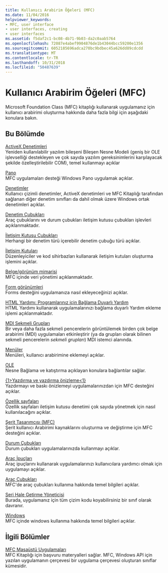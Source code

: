 ```yaml
---
title: Kullanıcı Arabirim Öğeleri (MFC)
ms.date: 11/04/2016
helpviewer_keywords:
- MFC, user interface
- user interfaces, creating
- user interfaces
ms.assetid: f5daf2c1-bc08-4b71-9b03-da2c0aab5764
ms.openlocfilehash: 72087e4abef9904876de1b43044bcc59200e1356
ms.sourcegitcommit: 6052185696adca270bc9bdbec45a626dd89cdcdd
ms.translationtype: MT
ms.contentlocale: tr-TR
ms.lasthandoff: 10/31/2018
ms.locfileid: "50487639"
---
```

# <a name="user-interface-elements-mfc"></a>Kullanıcı Arabirim Öğeleri (MFC)

Microsoft Foundation Class (MFC) kitaplığı kullanarak uygulamanız için kullanıcı arabirimi oluşturma hakkında daha fazla bilgi için aşağıdaki konulara bakın.

## <a name="in-this-section"></a>Bu Bölümde

[ActiveX Denetimleri](../mfc/activex-controls.md)<br/>
Yeniden kullanılabilir yazılım bileşeni Bileşen Nesne Modeli (geniş bir OLE işlevselliği destekleyen ve çok sayıda yazılım gereksinimlerini karşılayacak şekilde özelleştirilebilir COM), temel kullanmayı açıklar

[Pano](../mfc/clipboard.md)<br/>
MFC uygulamaları desteği Windows Pano uygulamak açıklar.

[Denetimler](../mfc/controls-mfc.md)<br/>
Kullanıcı çizimli denetimler, ActiveX denetimleri ve MFC Kitaplığı tarafından sağlanan diğer denetim sınıfları da dahil olmak üzere Windows ortak denetimleri açıklar.

[Denetim Çubukları](../mfc/control-bars.md)<br/>
Araç çubuklarını ve durum çubukları iletişim kutusu çubukları işlevleri açıklanmaktadır.

[İletişim Kutusu Çubukları](../mfc/dialog-bars.md)<br/>
Herhangi bir denetim türü içerebilir denetim çubuğu türü açıklar.

[İletişim Kutuları](../mfc/dialog-boxes.md)<br/>
Düzenleyiciler ve kod sihirbazları kullanarak iletişim kutuları oluşturma işlemini açıklar.

[Belge/görünüm mimarisi](../mfc/document-view-architecture.md)<br/>
MFC içinde veri yönetimi açıklanmaktadır.

[Form görünümleri](../mfc/form-views-mfc.md)<br/>
Forms desteğini uygulamanıza nasıl ekleyeceğinizi açıklar.

[HTML Yardımı: Programlarınız için Bağlama Duyarlı Yardım](../mfc/html-help-context-sensitive-help-for-your-programs.md)<br/>
HTML Yardımı kullanarak uygulamalarınızı bağlama duyarlı Yardım ekleme işlemi açıklanmaktadır.

[MDI Sekmeli Grupları](../mfc/mdi-tabbed-groups.md)<br/>
Bir veya daha fazla sekmeli pencerelerin görüntülemek birden çok belge arabirimi (MDI) uygulamaları etkinleştirir (ya da grupları olarak bilinen sekmeli pencerelerin *sekmeli grupları*) MDI istemci alanında.

[Menüler](../mfc/menus-mfc.md)<br/>
Menüleri, kullanıcı arabirimine eklemeyi açıklar.

[OLE](../mfc/ole-mfc.md)<br/>
Nesne Bağlama ve katıştırma açıklayan konulara bağlantılar sağlar.

[{1&gt;Yazdırma ve yazdırma önizleme&lt;1}](../mfc/printing-and-print-preview.md)<br/>
Yazdırmayı ve baskı önizlemeyi uygulamalarınızdan için MFC desteğini açıklar.

[Özellik sayfaları](../mfc/property-sheets-mfc.md)<br/>
Özellik sayfaları iletişim kutusu denetimi çok sayıda yönetmek için nasıl kullanılacağını açıklar.

[Şerit Tasarımcısı (MFC)](../mfc/ribbon-designer-mfc.md)<br/>
Şerit kullanıcı Arabirimi kaynaklarını oluşturma ve değiştirme için MFC desteğini açıklar.

[Durum Çubukları](../mfc/status-bars.md)<br/>
Durum çubukları uygulamalarınızda kullanmayı açıklar.

[Araç İpuçları](../mfc/tool-tips.md)<br/>
Araç ipuçlarını kullanarak uygulamalarınızı kullanıcılara yardımcı olmak için uygulamayı açıklar.

[Araç Çubukları](../mfc/toolbars.md)<br/>
MFC'de araç çubukları kullanma hakkında temel bilgileri açıklar.

[Seri Hale Getirme Yöneticisi](../mfc/visualization-manager.md)<br/>
Burada, uygulamanız için tüm çizim kodu koyabilirsiniz bir sınıf olarak davranır.

[Windows](../mfc/windows.md)<br/>
MFC içinde windows kullanma hakkında temel bilgileri açıklar.

## <a name="related-sections"></a>İlgili Bölümler

[MFC Masaüstü Uygulamaları](../mfc/mfc-desktop-applications.md)<br/>
MFC Kitaplığı için başvuru materyalleri sağlar. MFC, Windows API için yazılan uygulamanın çerçevesi bir uygulama çerçevesi oluşturan sınıflar kümesidir.

